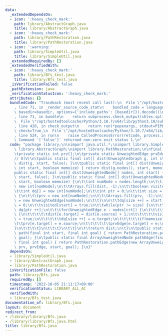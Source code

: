 ```yaml
---
data:
  _extendedDependsOn:
  - icon: ':heavy_check_mark:'
    path: library/AbstractGraph.java
    title: library/AbstractGraph.java
  - icon: ':heavy_check_mark:'
    path: library/PathRestoration.java
    title: library/PathRestoration.java
  - icon: ':warning:'
    path: library/SimpleUtil.java
    title: library/SimpleUtil.java
  _extendedRequiredBy: []
  _extendedVerifiedWith:
  - icon: ':heavy_check_mark:'
    path: library/Bfs_test.java
    title: library/Bfs_test.java
  _isVerificationFailed: false
  _pathExtension: java
  _verificationStatusIcon: ':heavy_check_mark:'
  attributes: {}
  bundledCode: "Traceback (most recent call last):\n  File \"/opt/hostedtoolcache/Python/3.10.7/x64/lib/python3.10/site-packages/onlinejudge_verify/documentation/build.py\"\
    , line 71, in _render_source_code_stat\n    bundled_code = language.bundle(stat.path,\
    \ basedir=basedir, options={'include_paths': [basedir]}).decode()\n  File \"/opt/hostedtoolcache/Python/3.10.7/x64/lib/python3.10/site-packages/onlinejudge_verify/languages/user_defined.py\"\
    , line 71, in bundle\n    return subprocess.check_output(shlex.split(command))\n\
    \  File \"/opt/hostedtoolcache/Python/3.10.7/x64/lib/python3.10/subprocess.py\"\
    , line 420, in check_output\n    return run(*popenargs, stdout=PIPE, timeout=timeout,\
    \ check=True,\n  File \"/opt/hostedtoolcache/Python/3.10.7/x64/lib/python3.10/subprocess.py\"\
    , line 524, in run\n    raise CalledProcessError(retcode, process.args,\nsubprocess.CalledProcessError:\
    \ Command '['false']' returned non-zero exit status 1.\n"
  code: "package library;\n\nimport java.util.*;\nimport library.SimpleUtil;\nimport\
    \ library.AbstractGraph;\nimport library.PathRestoration;\n\nfinal class Bfs {\n\
    \tprivate static int prv[];\n\tprivate static UnweightedEdge prvEdge[];\n\n\t\
    // O(V)\n\tpublic static final int[] dist(UnweightedGraph g, int start) { return\
    \ dist(g, start, false); }\n\tpublic static final int[] dist(UnweightedGraph g,\
    \ int start, boolean memoize) { return dist(g.nodes(), start, memoize); }\n\t\
    public static final int[] dist(UnweightedNode[] nodes, int start) { return dist(nodes,\
    \ start, false); }\n\tpublic static final int[] dist(UnweightedNode[] nodes, int\
    \ start, boolean memoize) {\n\t\tint numNode = nodes.length;\n\t\tint dist[] =\
    \ new int[numNode];\n\t\tArrays.fill(dist, -1);\n\t\tboolean visited[] = new boolean[numNode];\n\
    \t\tint dq[] = new int[numNode];\n\t\tint ptr = 0;\n\t\tint size = 0;\n\t\tif(memoize)\
    \ {\n\t\t\tprv = new int[numNode];\n\t\t\tArrays.fill(prv, -1);\n\t\t\tprvEdge\
    \ = new UnweightedEdge[numNode];\n\t\t}\n\n\t\tdq[size ++] = start;\n\t\tdist[start]\
    \ = 0;\n\t\tvisited[start] = true;\n\t\twhile(ptr != size) {\n\t\t\tint crt =\
    \ dq[ptr ++];\n\t\t\tfor(UnweightedEdge e : nodes[crt]) {\n\t\t\t\tif(!visited[e.target])\
    \ {\n\t\t\t\t\tdist[e.target] = dist[e.source] + 1;\n\t\t\t\t\tvisited[e.target]\
    \ = true;\n\t\t\t\t\tdq[size ++] = e.target;\n\t\t\t\t\tif(memoize) {\n\t\t\t\t\
    \t\tprv[e.target] = e.source;\n\t\t\t\t\t\tprvEdge[e.target] = e;\n\t\t\t\t\t\
    }\n\t\t\t\t}\n\t\t\t}\n\t\t}\n\t\treturn dist;\n\t}\n\tpublic static final int[]\
    \ path(final int start, final int goal) { return PathRestoration.path(prv, start,\
    \ goal); }\n\tpublic static final ArrayUnweightedNode pathEdge(final int start,\
    \ final int goal) { return PathRestoration.pathEdge(new ArrayUnweightedNode(-1),\
    \ prv, prvEdge, start, goal); }\n}"
  dependsOn:
  - library/SimpleUtil.java
  - library/AbstractGraph.java
  - library/PathRestoration.java
  isVerificationFile: false
  path: library/Bfs.java
  requiredBy: []
  timestamp: '2022-10-05 21:11:17+09:00'
  verificationStatus: LIBRARY_ALL_AC
  verifiedWith:
  - library/Bfs_test.java
documentation_of: library/Bfs.java
layout: document
redirect_from:
- /library/library/Bfs.java
- /library/library/Bfs.java.html
title: library/Bfs.java
---
```

